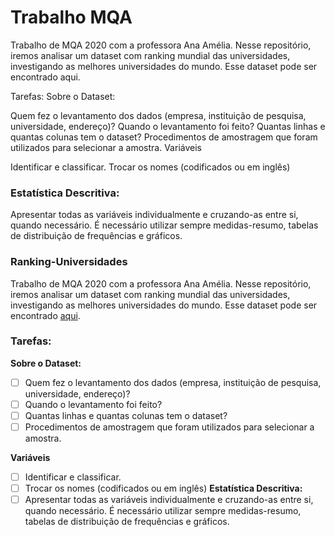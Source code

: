 # Trabalho MQA
Trabalho de MQA 2020 com a professora Ana Amélia. Nesse repositório, iremos analisar um dataset com ranking mundial das universidades, investigando as melhores universidades do mundo. Esse dataset pode ser encontrado aqui.

Tarefas:
Sobre o Dataset:

 Quem fez o levantamento dos dados (empresa, instituição de pesquisa, universidade, endereço)?
 Quando o levantamento foi feito?
 Quantas linhas e quantas colunas tem o dataset?
 Procedimentos de amostragem que foram utilizados para selecionar a amostra.
Variáveis

 Identificar e classificar.
 Trocar os nomes (codificados ou em inglês)
 
### Estatística Descritiva:
Apresentar todas as variáveis individualmente e cruzando-as entre si, quando necessário. É necessário utilizar sempre medidas-resumo, tabelas de distribuição de frequências e gráficos.
 
### Ranking-Universidades
Trabalho de MQA 2020 com a professora Ana Amélia. Nesse repositório, iremos analisar um dataset com ranking mundial das universidades, investigando as melhores universidades do mundo. Esse dataset pode ser encontrado [aqui](https://www.kaggle.com/mylesoneill/world-university-rankings).

### Tarefas: 

**Sobre o Dataset:**
- [ ] Quem fez o levantamento dos dados (empresa, instituição de pesquisa, universidade, endereço)? 
- [ ] Quando o levantamento foi feito? 
- [ ] Quantas linhas e quantas colunas tem o dataset? 
- [ ] Procedimentos de amostragem que foram utilizados para selecionar a amostra.

**Variáveis**
- [ ] Identificar e classificar.
- [ ] Trocar os nomes (codificados ou em inglês)
**Estatística Descritiva:**
- [ ] Apresentar todas as variáveis individualmente e cruzando-as entre si, quando necessário. É necessário utilizar sempre medidas-resumo, tabelas de distribuição de frequências e gráficos.

